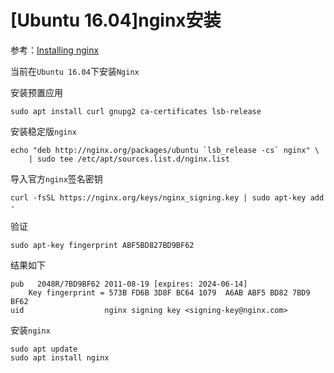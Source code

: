 
# [Ubuntu 16.04]nginx安装

参考：[Installing nginx](http://nginx.org/en/docs/install.html)

当前在`Ubuntu 16.04`下安装`Nginx`

安装预置应用

    sudo apt install curl gnupg2 ca-certificates lsb-release

安装稳定版`nginx`

    echo "deb http://nginx.org/packages/ubuntu `lsb_release -cs` nginx" \
        | sudo tee /etc/apt/sources.list.d/nginx.list

导入官方`nginx`签名密钥

    curl -fsSL https://nginx.org/keys/nginx_signing.key | sudo apt-key add -

验证

    sudo apt-key fingerprint ABF5BD827BD9BF62

结果如下

    pub   2048R/7BD9BF62 2011-08-19 [expires: 2024-06-14]
        Key fingerprint = 573B FD6B 3D8F BC64 1079  A6AB ABF5 BD82 7BD9 BF62
    uid                  nginx signing key <signing-key@nginx.com>

安装`nginx`

    sudo apt update
    sudo apt install nginx